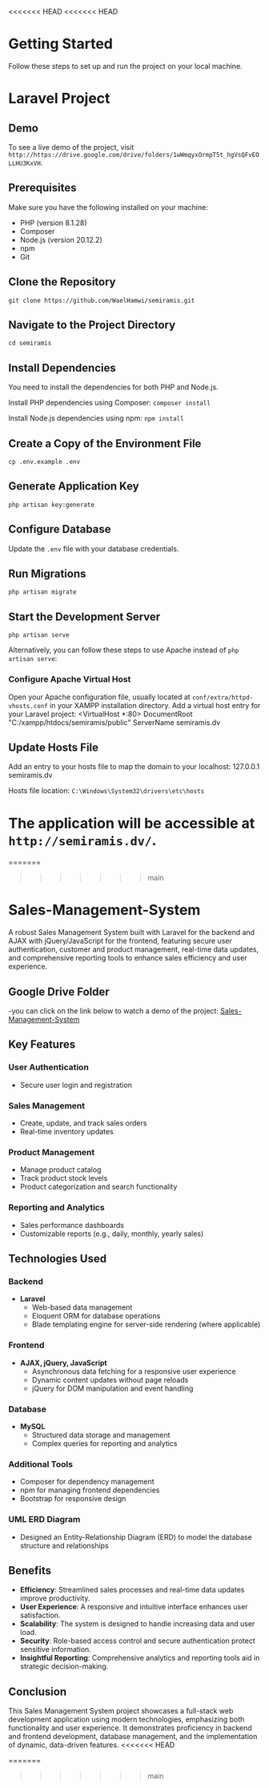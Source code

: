 <<<<<<< HEAD
<<<<<<< HEAD
# Getting Started
Follow these steps to set up and run the project on your local machine.
# Laravel Project

## Demo
To see a live demo of the project, visit ```http://https://drive.google.com/drive/folders/1wWmqyxOrmpT5t_hgVsQFvEOLLHU3KxVH```.

## Prerequisites
Make sure you have the following installed on your machine:
* PHP (version 8.1.28)
* Composer
* Node.js (version 20.12.2)
* npm
* Git

## Clone the Repository
```git clone https://github.com/WaelHamwi/semiramis.git```

## Navigate to the Project Directory
```cd semiramis```

## Install Dependencies
You need to install the dependencies for both PHP and Node.js.

Install PHP dependencies using Composer:
```composer install```

Install Node.js dependencies using npm:
```npm install```

## Create a Copy of the Environment File
```cp .env.example .env```

## Generate Application Key
```php artisan key:generate```

## Configure Database
Update the `.env` file with your database credentials.

## Run Migrations
```php artisan migrate```

## Start the Development Server
```php artisan serve```

Alternatively, you can follow these steps to use Apache instead of `php artisan serve`:

### Configure Apache Virtual Host
Open your Apache configuration file, usually located at `conf/extra/httpd-vhosts.conf` in your XAMPP installation directory. Add a virtual host entry for your Laravel project:
<VirtualHost *:80>
    DocumentRoot "C:/xampp/htdocs/semiramis/public"
    ServerName semiramis.dv
</VirtualHost>

## Update Hosts File
Add an entry to your hosts file to map the domain to your localhost:
127.0.0.1    semiramis.dv


Hosts file location: `C:\Windows\System32\drivers\etc\hosts`

The application will be accessible at ```http://semiramis.dv/```.
=======
=======
>>>>>>> main
# Sales-Management-System

A robust Sales Management System built with Laravel for the backend and AJAX with jQuery/JavaScript for the frontend, featuring secure user authentication, customer and product management, real-time data updates, and comprehensive reporting tools to enhance sales efficiency and user experience.

## Google Drive Folder
-you can click on the link below to watch a demo of the project:
[Sales-Management-System](https://drive.google.com/drive/folders/1wWmqyxOrmpT5t_hgVsQFvEOLLHU3KxVH?usp=drive_link)

## Key Features

### User Authentication 
- Secure user login and registration

### Sales Management
- Create, update, and track sales orders
- Real-time inventory updates

### Product Management
- Manage product catalog
- Track product stock levels
- Product categorization and search functionality

### Reporting and Analytics
- Sales performance dashboards
- Customizable reports (e.g., daily, monthly, yearly sales)

## Technologies Used

### Backend
- **Laravel**
  - Web-based data management
  - Eloquent ORM for database operations
  - Blade templating engine for server-side rendering (where applicable)

### Frontend
- **AJAX, jQuery, JavaScript**
  - Asynchronous data fetching for a responsive user experience
  - Dynamic content updates without page reloads
  - jQuery for DOM manipulation and event handling

### Database
- **MySQL**
  - Structured data storage and management
  - Complex queries for reporting and analytics

### Additional Tools
- Composer for dependency management
- npm for managing frontend dependencies
- Bootstrap for responsive design
  
### UML ERD Diagram
- Designed an Entity-Relationship Diagram (ERD) to model the database structure and relationships
  
## Benefits
- **Efficiency**: Streamlined sales processes and real-time data updates improve productivity.
- **User Experience**: A responsive and intuitive interface enhances user satisfaction.
- **Scalability**: The system is designed to handle increasing data and user load.
- **Security**: Role-based access control and secure authentication protect sensitive information.
- **Insightful Reporting**: Comprehensive analytics and reporting tools aid in strategic decision-making.

## Conclusion
This Sales Management System project showcases a full-stack web development application using modern technologies, emphasizing both functionality and user experience. It demonstrates proficiency in backend and frontend development, database management, and the implementation of dynamic, data-driven features.
<<<<<<< HEAD

=======
>>>>>>> main
